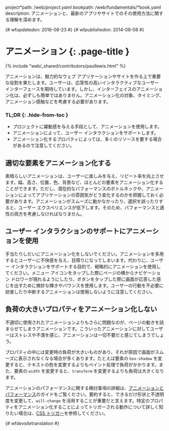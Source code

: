 project*path: /web/*project.yaml
book*path: /web/fundamentals/*book.yaml
description: アニメーションと、最新のアプリやサイトでのその使用方法に関する理解を深めます。

{# wf*updated*on: 2016-08-23 #}
{# wf*published*on: 2014-08-08 #}

# アニメーション {: .page-title }

{% include "web/_shared/contributors/paullewis.html" %}

アニメーションは、魅力的なウェブ アプリケーションやサイトを作る上で重要な役割を果たします。ユーザーは、応答性の高いインタラクティブなユーザー
インターフェースを期待しています。しかし、インターフェイスのアニメーション化は、必ずしも簡単ではありません。アニメーション化の対象、タイミング、アニメーション感触などを考慮する必要があります。

### TL;DR {: .hide-from-toc }

- プロジェクトに躍動感を与える手段として、アニメーションを使用します。
- アニメーションによって、ユーザー インタラクションをサポートします。
- アニメーション化するプロパティによっては、多くのリソースを要する場合があるので注意してください。

## 適切な要素をアニメーション化する

素晴らしいアニメーションは、ユーザーに楽しみを与え、リピート率を向上させます。幅、高さ、位置、色、背景など、ほとんどの要素をアニメーション化することができます。ただし、潜在的なパフォーマンスのボトルネックや、アニメーションによってアプリケーションの雰囲気がどう変化するのかを把握しておく必要があります。アニメーションがスムーズに動かなかったり、選択を誤ったりすると、ユーザー
エクスペリエンスが低下します。そのため、パフォーマンスと適性の両方を考慮しなければなりません。

## ユーザー インタラクションのサポートにアニメーションを使用

手当たりしだいにアニメーション化をしないでください。アニメーションを多用するとユーザーに不快感を与え、目障りになってしまいます。代わりに、ユーザー
インタラクションをサポートする目的で、戦略的にアニメーションを使用してください。メニュー アイコンをタップした際にページの横からナビゲーション
ドロワーが現れるようにしたり、ボタンをタップした際に画面が応答した感じを出すために微妙な輝きやバウンスを使用します。ユーザーの行動を不必要に妨害したり中断するアニメーションは使用しないように注意してください。

## 負荷の大きいプロパティをアニメーション化しない

不適切に使用されたアニメーションよりもさらに問題なのが、ページの動きを詰まらせてしまうアニメーションです。こういったアニメーションに対してユーザーはストレスや不満を感じ、アニメーションは一切不要だと感じてしまうでしょう。

プロパティの中には変更時の負荷が大きいものがあり、それが原因で画面がスムーズに表示されなくなる場合が多くあります。たとえば要素の `box-shadow`
を変更すると、テキストの色を変更するよりもペイント処理で負荷がかかります。また、要素の `width` を変更すると、`transform`
を変更するよりも負荷は大きくなります。

アニメーションのパフォーマンスに関する検討事項の詳細は、[アニメーションとパフォーマンス](animations-and-performance)のガイドをご覧ください。要約すると、できるだけ形状と不透明度を変更して、`will-change`
を活用することが重要だと言えます。特定のプロパティをアニメーション化することによってトリガーされる動作について詳しく知りたい場合は、[CSS
トリガー](http://csstriggers.com)を参照してください。

{# wf*devsite*translation #}
